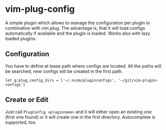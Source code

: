 # vim-plug-config

A simple plugin which allows to manage the configuration per plugin in combination with vim.plug.
The advantage is, that it will load configs automatically if available and the plugin is loaded. Works also with lazy loaded plugins.

## Configuration

You have to define at lease path where configs are located. All the paths will be searched, new configs will be created in the first path.

```vim
let g:plug_config_dirs = ['~/.nvim/pluginconfigs', '~/git/vim-plugin-configs']
```

## Create or Edit

Just call `PlugConfig <pluginname>` and it will either open an existing one (first one found) or it will create one in the first directory. Autocomplete is supported, too.

